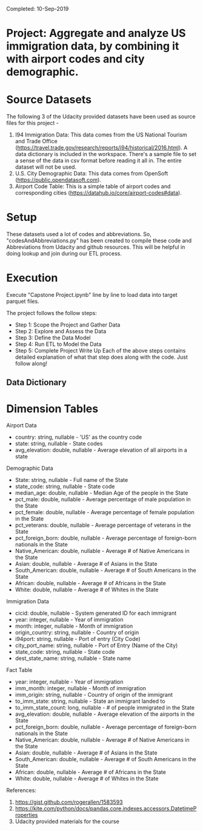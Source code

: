 Completed: 10-Sep-2019

# Project: Aggregate and analyze US immigration data, by combining it with airport codes and city demographic.

# Source Datasets
The following 3 of the Udacity provided datasets have been used as source files for this project - 
1. I94 Immigration Data: This data comes from the US National Tourism and Trade Office (https://travel.trade.gov/research/reports/i94/historical/2016.html). A data dictionary is included in the workspace. There's a sample file to set a sense of the data in csv format before reading it all in. The entire dataset will not be used.
2. U.S. City Demographic Data: This data comes from OpenSoft (https://public.opendatasoft.com).
3. Airport Code Table: This is a simple table of airport codes and corresponding cities (https://datahub.io/core/airport-codes#data).

# Setup
These datasets used a lot of codes and abbreviations. So, "codesAndAbbreviations.py" has been created to compile these code and Abbreviations from Udacity and github resources. This will be helpful in doing lookup and join during our ETL process.

# Execution
Execute "Capstone Project.ipynb" line by line to load data into target parquet files.

The project follows the follow steps:
- Step 1: Scope the Project and Gather Data
- Step 2: Explore and Assess the Data
- Step 3: Define the Data Model
- Step 4: Run ETL to Model the Data
- Step 5: Complete Project Write Up
Each of the above steps contains detailed explanation of what that step does along with the code. Just follow along!

## Data Dictionary ##

# Dimension Tables

Airport Data
 * country: string, nullable - 'US' as the country code
 * state: string, nullable - State codes
 * avg_elevation: double, nullable - Average elevation of all airports in a state

Demographic Data
 * State: string, nullable - Full name of the State
 * state_code: string, nullable - State code
 * median_age: double, nullable - Median Age of the people in the State
 * pct_male: double, nullable -  Average percentage of male population in the State
 * pct_female: double, nullable - Average percentage of female population in the State
 * pct_veterans: double, nullable - Average percentage of veterans in the State
 * pct_foreign_born: double, nullable - Average percentage of foreign-born nationals in the State
 * Native_American: double, nullable - Average # of Native Americans in the State
 * Asian: double, nullable - Average # of Asians in the State
 * South_American: double, nullable - Average # of South Americans in the State
 * African: double, nullable - Average # of Africans in the State
 * White: double, nullable - Average # of Whites in the State
 
Immigration Data
 * cicid: double, nullable - System generated ID for each immigrant
 * year: integer, nullable - Year of immigration
 * month: integer, nullable - Month of immigration
 * origin_country: string, nullable - Country of origin
 * i94port: string, nullable - Port of entry (City Code)
 * city_port_name: string, nullable - Port of Entry (Name of the City)
 * state_code: string, nullable - State code
 * dest_state_name: string, nullable - State name

Fact Table
 * year: integer, nullable - Year of immigration
 * imm_month: integer, nullable - Month of immigration
 * imm_origin: string, nullable - Country of origin of the immigrant
 * to_imm_state: string, nullable - State an immigrant landed to
 * to_imm_state_count: long, nullable - # of people immigrated in the State
 * avg_elevation: double, nullable - Average elevation of the airports in the State
 * pct_foreign_born: double, nullable - Average percentage of foreign-born nationals in the State
 * Native_American: double, nullable - Average # of Native Americans in the State
 * Asian: double, nullable - Average # of Asians in the State
 * South_American: double, nullable - Average # of South Americans in the State
 * African: double, nullable - Average # of Africans in the State
 * White: double, nullable - Average # of Whites in the State
 
 References:
 1. https://gist.github.com/rogerallen/1583593
 2. https://kite.com/python/docs/pandas.core.indexes.accessors.DatetimeProperties
 3. Udacity provided materials for the course